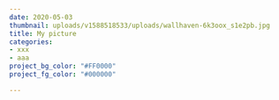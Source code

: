 ```yaml
---
date: 2020-05-03
thumbnail: uploads/v1588518533/uploads/wallhaven-6k3oox_s1e2pb.jpg
title: My picture
categories:
- xxx
- aaa
project_bg_color: "#FF0000"
project_fg_color: "#000000"

---
```

